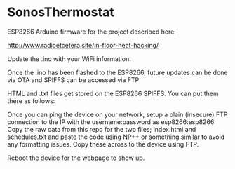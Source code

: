 # SonosThermostat

ESP8266 Arduino firmware for the project described here:

http://www.radioetcetera.site/in-floor-heat-hacking/

Update the .ino with your WiFi information.

Once the .ino has been flashed to the ESP8266, future updates can be done via OTA and SPIFFS can be accessed via FTP

HTML and .txt files get stored on the ESP8266 SPIFFS.  You can put them there as follows:

Once you can ping the device on your network, setup a plain (insecure) FTP connection to the IP with the username:password as esp8266:esp8266
Copy the raw data from this repo for the two files; index.html and schedules.txt and paste the code using NP++ or something similar to avoid any formatting issues.
Copy these across to the device using FTP.

Reboot the device for the webpage to show up.
